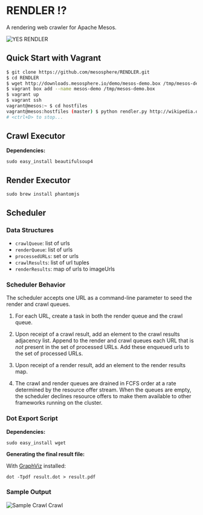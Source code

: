 RENDLER :interrobang:
=====================

A rendering web crawler for Apache Mesos.

![YES RENDLER](http://img.pandawhale.com/57451-Jim-Carrey-Riddler-upvote-gif-NVsA.gif)

## Quick Start with Vagrant

```bash
$ git clone https://github.com/mesosphere/RENDLER.git
$ cd RENDLER
$ wget http://downloads.mesosphere.io/demo/mesos-demo.box /tmp/mesos-demo.box
$ vagrant box add --name mesos-demo /tmp/mesos-demo.box
$ vagrant up
$ vagrant ssh
vagrant@mesos:~ $ cd hostfiles
vagrant@mesos:hostfiles (master) $ python rendler.py http://wikipedia.org 127.0.1.1:5050
# <ctrl+D> to stop...
```

## Crawl Executor

**Dependencies:**

    sudo easy_install beautifulsoup4

## Render Executor

    sudo brew install phantomjs

## Scheduler

### Data Structures

- `crawlQueue`: list of urls
- `renderQueue`: list of urls
- `processedURLs`: set or urls
- `crawlResults`: list of url tuples
- `renderResults`: map of urls to imageUrls

### Scheduler Behavior

The scheduler accepts one URL as a command-line parameter to seed the render
and crawl queues.

1. For each URL, create a task in both the render queue and the crawl queue.

1. Upon receipt of a crawl result, add an element to the crawl results
   adjacency list.  Append to the render and crawl queues each URL that is
   _not_ present in the set of processed URLs.  Add these enqueued urls to
   the set of processed URLs.

1. Upon receipt of a render result, add an element to the render results map.

1. The crawl and render queues are drained in FCFS order at a rate determined
   by the resource offer stream.  When the queues are empty, the scheduler
   declines resource offers to make them available to other frameworks running
   on the cluster.

### Dot Export Script

**Dependencies:**

    sudo easy_install wget

**Generating the final result file:**

With [GraphViz](http://www.graphviz.org) installed:

    dot -Tpdf result.dot > result.pdf

### Sample Output

![Sample Crawl Crawl](http://downloads.mesosphere.io/demo/sample_output.png)
